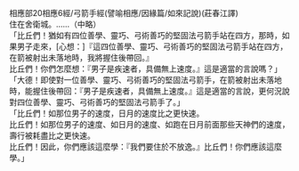 相應部20相應6經/弓箭手經(譬喻相應/因緣篇/如來記說)(莊春江譯)  
住在舍衛城。……（中略）  
「比丘們！猶如有四位善學、靈巧、弓術善巧的堅固法弓箭手站在四方，那時，如果男子走來，[心想：]『這四位善學、靈巧、弓術善巧的堅固法弓箭手站在四方，在箭被射出未落地時，我將握住後帶回。』  
比丘們！你們怎麼想：『男子是疾速者，具備無上速度。』這是適當的言說嗎？」  
「大德！即使對一位善學、靈巧、弓術善巧的堅固法弓箭手，在箭被射出未落地時，能握住後帶回：『男子是疾速者，具備無上速度。』這是適當的言說，更何況說對四位善學、靈巧、弓術善巧的堅固法弓箭手了。」  
「比丘們！如那位男子的速度，日月的速度比之更快速。  
比丘們！如那位男子的速度、如日月的速度、如跑在日月前面那些天神們的速度，壽行被耗盡比之更快速。  
比丘們！因此，你們應該這麼學：『我們要住於不放逸。』比丘們！你們應該這麼學。」  
  
  
